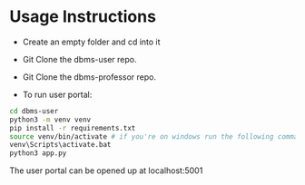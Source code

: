 # Usage Instructions

- Create an empty folder and cd into it

- Git Clone the dbms-user repo.

- Git Clone the dbms-professor repo.

- To run user portal:

  

```bash
cd dbms-user
python3 -m venv venv
pip install -r requirements.txt
source venv/bin/activate # if you're on windows run the following command instead
venv\Scripts\activate.bat
python3 app.py
```



The user portal can be opened up at localhost:5001

